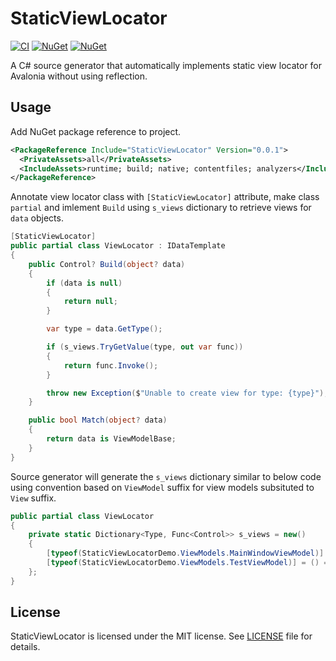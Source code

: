 # StaticViewLocator

[![CI](https://github.com/wieslawsoltes/StaticViewLocator/actions/workflows/build.yml/badge.svg)](https://github.com/wieslawsoltes/StaticViewLocator/actions/workflows/build.yml)
[![NuGet](https://img.shields.io/nuget/v/StaticViewLocator.svg)](https://www.nuget.org/packages/StaticViewLocator)
[![NuGet](https://img.shields.io/nuget/dt/StaticViewLocator.svg)](https://www.nuget.org/packages/StaticViewLocator)

A C# source generator that automatically implements static view locator for Avalonia without using reflection.

## Usage

Add NuGet package reference to project.

```xml
<PackageReference Include="StaticViewLocator" Version="0.0.1">
  <PrivateAssets>all</PrivateAssets>
  <IncludeAssets>runtime; build; native; contentfiles; analyzers</IncludeAssets>
</PackageReference>
```

Annotate view locator class with `[StaticViewLocator]` attribute, make class `partial` and imlement `Build` using `s_views` dictionary to retrieve views for `data` objects.

```csharp
[StaticViewLocator]
public partial class ViewLocator : IDataTemplate
{
    public Control? Build(object? data)
    {
        if (data is null)
        {
            return null;
        }

        var type = data.GetType();

        if (s_views.TryGetValue(type, out var func))
        {
            return func.Invoke();
        }

        throw new Exception($"Unable to create view for type: {type}");
    }

    public bool Match(object? data)
    {
        return data is ViewModelBase;
    }
}
```

Source generator will generate the `s_views` dictionary similar to below code using convention based on `ViewModel` suffix for view models subsituted to `View` suffix.

```csharp
public partial class ViewLocator
{
	private static Dictionary<Type, Func<Control>> s_views = new()
	{
		[typeof(StaticViewLocatorDemo.ViewModels.MainWindowViewModel)] = () => new TextBlock() { Text = "Not Found: StaticViewLocatorDemo.Views.MainWindowView" },
		[typeof(StaticViewLocatorDemo.ViewModels.TestViewModel)] = () => new StaticViewLocatorDemo.Views.TestView(),
	};
}
```

## License

StaticViewLocator is licensed under the MIT license. See [LICENSE](LICENSE.TXT) file for details.
